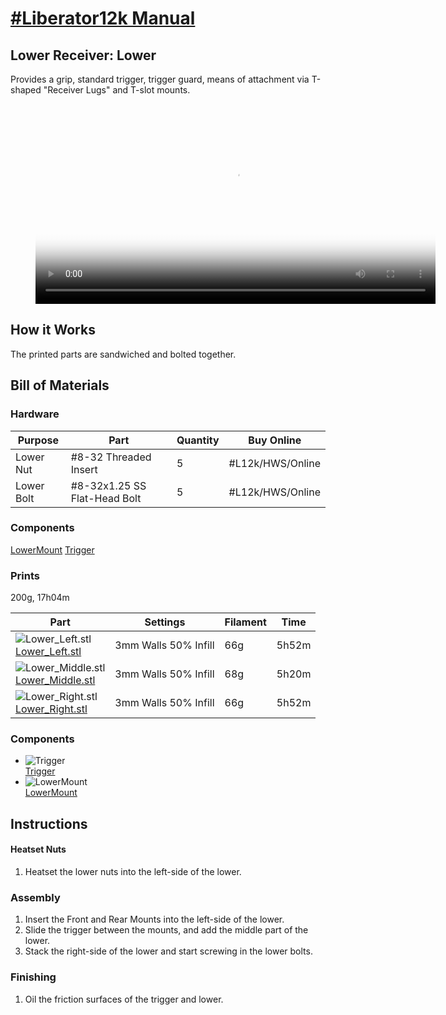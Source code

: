 # [\#Liberator12k Manual](../../index.html)
## Lower Receiver: Lower

Provides a grip, standard trigger, trigger guard, means of attachment via
T-shaped "Receiver Lugs" and T-slot mounts.
<!-- blank line -->
<figure class="video_container">
  <video width="640" loop="true" preload="auto" controls="false" allowfullscreen="true" poster="Lower.png">
    <source src="Lower.mp4" type="video/mp4">
  </video>
</figure>
<!-- blank line -->

## How it Works
The printed parts are sandwiched and bolted together.

## Bill of Materials

### Hardware
| Purpose            | Part                             | Quantity | Buy Online       |
|--------------------|----------------------------------|----------|------------------|
| Lower Nut          | #8-32 Threaded Insert            | 5        | #L12k/HWS/Online |
| Lower Bolt         | #8-32x1.25 SS Flat-Head Bolt     | 5        | #L12k/HWS/Online |

### Components
[LowerMount](LowerMount.html)
[Trigger](Trigger.html)

### Prints
200g, 17h04m

| Part                                                                                | Settings             | Filament | Time   |
|-------------------------------------------------------------------------------------|----------------------|----------|--------|
| ![Lower_Left.stl](Lower_Left_thumb.png)<br>[Lower_Left.stl](Lower_Left.stl)         | 3mm Walls 50% Infill | 66g      | 5h52m  |
| ![Lower_Middle.stl](Lower_Middle_thumb.png)<br>[Lower_Middle.stl](Lower_Middle.stl) | 3mm Walls 50% Infill | 68g      | 5h20m  |
| ![Lower_Right.stl](Lower_Right_thumb.png)<br>[Lower_Right.stl](Lower_Right.stl)     | 3mm Walls 50% Infill | 66g      | 5h52m  |

### Components
 * ![Trigger](Trigger_thumb.png)<br>[Trigger](Trigger.html)
 * ![LowerMount](LowerMount_thumb.png)<br>[LowerMount](LowerMount.html)

## Instructions

#### Heatset Nuts
1. Heatset the lower nuts into the left-side of the lower.

### Assembly
1. Insert the Front and Rear Mounts into the left-side of the lower.
2. Slide the trigger between the mounts, and add the middle part of the lower.
3. Stack the right-side of the lower and start screwing in the lower bolts.

### Finishing
1. Oil the friction surfaces of the trigger and lower.